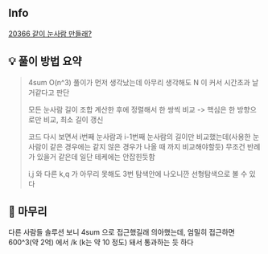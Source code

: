 ## Info
[20366 같이 눈사람 만들래?](https://www.acmicpc.net/problem/20366)

## 💡 풀이 방법 요약
> 4sum O(n^3) 풀이가 먼저 생각났는데 아무리 생각해도 N 이 커서 시간초과 날거같다고 판단
> 
> 모든 눈사람 길이 조합 계산한 후에 정렬해서 한 쌍씩 비교 -> 핵심은 한 방향으로만 비교, 최소 길이 갱신
> 
> 코드 다시 보면서 i번째 눈사람과 i-1번째 눈사람의 길이만 비교했는데(사용한 눈사람이 같은 경우에는 같지 않은 경우가 나올 때 까지 비교해야할듯)
>  무조건 반례가 있을거 같은데 일단 테케에는 안잡힌듯함
> 
> i,j 와 다른 k,q 가 아무리 못해도 3번 탐색안에 나오니깐 선형탐색으로 볼 수 있다

## 🙂 마무리

다른 사람들 솔루션 보니 4sum 으로 접근했길래 의아했는데, 엄밀히 접근하면 600^3(약 2억) 에서 /k (k는 약 10 정도) 돼서 통과하는 듯 하다  